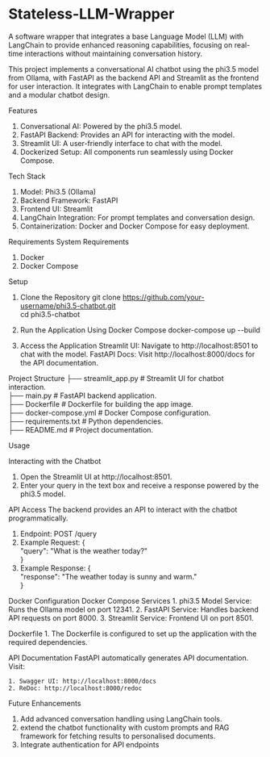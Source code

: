 # Stateless-LLM-Wrapper

A software wrapper that integrates a base Language Model (LLM) with LangChain to provide enhanced reasoning capabilities, focusing on real-time interactions without maintaining conversation history.

This project implements a conversational AI chatbot using the phi3.5 model from Ollama, with FastAPI as the backend API and Streamlit as the frontend for user interaction. It integrates with LangChain to enable prompt templates and a modular chatbot design.

Features

1. Conversational AI: Powered by the phi3.5 model.
2. FastAPI Backend: Provides an API for interacting with the model.
3. Streamlit UI: A user-friendly interface to chat with the model.
4. Dockerized Setup: All components run seamlessly using Docker Compose.

Tech Stack

1. Model: Phi3.5 (Ollama)
2. Backend Framework: FastAPI
3. Frontend UI: Streamlit
4. LangChain Integration: For prompt templates and conversation design.
5. Containerization: Docker and Docker Compose for easy deployment.

Requirements
System Requirements

1. Docker
2. Docker Compose

Setup

1. Clone the Repository
   git clone https://github.com/your-username/phi3.5-chatbot.git  
   cd phi3.5-chatbot

2. Run the Application Using Docker Compose
   docker-compose up --build

3. Access the Application
   Streamlit UI: Navigate to http://localhost:8501 to chat with the model.
   FastAPI Docs: Visit http://localhost:8000/docs for the API documentation.

Project Structure
├── streamlit_app.py # Streamlit UI for chatbot interaction.  
 ├── main.py # FastAPI backend application.  
 ├── Dockerfile # Dockerfile for building the app image.  
 ├── docker-compose.yml # Docker Compose configuration.  
 ├── requirements.txt # Python dependencies.  
 ├── README.md # Project documentation.

Usage

Interacting with the Chatbot

1. Open the Streamlit UI at http://localhost:8501.
2. Enter your query in the text box and receive a response powered by the phi3.5 model.

API Access
The backend provides an API to interact with the chatbot programmatically.

1. Endpoint: POST /query
2. Example Request:
   {  
    "query": "What is the weather today?"  
   }
3. Example Response:
   {  
    "response": "The weather today is sunny and warm."  
   }

Docker Configuration
Docker Compose Services 1. phi3.5 Model Service: Runs the Ollama model on port 12341. 2. FastAPI Service: Handles backend API requests on port 8000. 3. Streamlit Service: Frontend UI on port 8501.

Dockerfile 1. The Dockerfile is configured to set up the application with the required dependencies.

API Documentation
FastAPI automatically generates API documentation. Visit:

    1. Swagger UI: http://localhost:8000/docs
    2. ReDoc: http://localhost:8000/redoc

Future Enhancements

1. Add advanced conversation handling using LangChain tools.
2. extend the chatbot functionality with custom prompts and RAG framework for fetching results to personalised documents.
3. Integrate authentication for API endpoints
